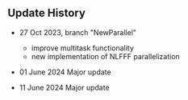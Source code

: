 ## Update History
* 27 Oct 2023, branch "NewParallel"
	* improve multitask functionality
	* new implementation of NLFFF parallelization 

* 01 June 2024 Major update
* 11 June 2024 Major update
